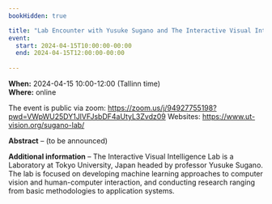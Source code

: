 ```yaml
---
bookHidden: true

title: "Lab Encounter with Yusuke Sugano and The Interactive Visual Intelligence Lab"
event:
  start: 2024-04-15T10:00:00-00:00
  end: 2024-04-15T12:00:00-00:00
  
---
```


**When:** 2024-04-15 10:00-12:00 (Tallinn time)   
**Where:** online 

The event is public via zoom: https://zoom.us/j/94927755198?pwd=VWpWU25DY1JlVFJsbDF4aUtyL3Zvdz09
Websites: https://www.ut-vision.org/sugano-lab/

<!--more-->
**Abstract** – (to be announced)  
  
**Additional information** – The Interactive Visual Intelligence Lab is a Laboratory at Tokyo University, Japan headed by professor Yusuke Sugano. The lab is focused on developing machine learning approaches to computer vision and human-computer interaction, and conducting research ranging from basic methodologies to application systems.